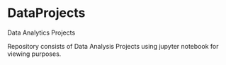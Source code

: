 # DataProjects
Data Analytics Projects


Repository consists of Data Analysis Projects using jupyter notebook for viewing purposes.
